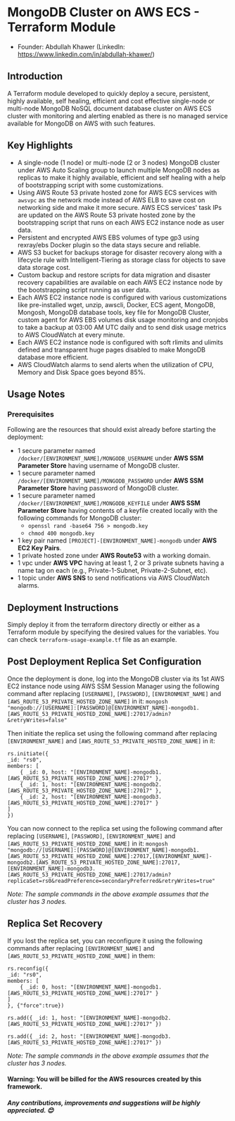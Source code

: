 # MongoDB Cluster on AWS ECS - Terraform Module

- Founder: Abdullah Khawer (LinkedIn: https://www.linkedin.com/in/abdullah-khawer/)

## Introduction

A Terraform module developed to quickly deploy a secure, persistent, highly available, self healing, efficient and cost effective single-node or multi-node MongoDB NoSQL document database cluster on AWS ECS cluster with monitoring and alerting enabled as there is no managed service available for MongoDB on AWS with such features.

## Key Highlights

- A single-node (1 node) or multi-node (2 or 3 nodes) MongoDB cluster under AWS Auto Scaling group to launch multiple MongoDB nodes as replicas to make it highly available, efficient and self healing with a help of bootstrapping script with some customizations.
- Using AWS Route 53 private hosted zone for AWS ECS services with `awsvpc` as the network mode instead of AWS ELB to save cost on networking side and make it more secure. AWS ECS services' task IPs are updated on the AWS Route 53 private hosted zone by the bootstrapping script that runs on each AWS EC2 instance node as user data.
- Persistent and encrypted AWS EBS volumes of type gp3 using rexray/ebs Docker plugin so the data stays secure and reliable.
- AWS S3 bucket for backups storage for disaster recovery along with a lifecycle rule with Intelligent-Tiering as storage class for objects to save data storage cost.
- Custom backup and restore scripts for data migration and disaster recovery capabilities are available on each AWS EC2 instance node by the bootstrapping script running as user data.
- Each AWS EC2 instance node is configured with various customizations like pre-installed wget, unzip, awscli, Docker, ECS agent, MongoDB, Mongosh, MongoDB database tools, key file for MongoDB Cluster, custom agent for AWS EBS volumes disk usage monitoring and cronjobs to take a backup at 03:00 AM UTC daily and to send disk usage metrics to AWS CloudWatch at every minute.
- Each AWS EC2 instance node is configured with soft rlimits and ulimits defined and transparent huge pages disabled to make MongoDB database more efficient.
- AWS CloudWatch alarms to send alerts when the utilization of CPU, Memory and Disk Space goes beyond 85%.

## Usage Notes

### Prerequisites

Following are the resources that should exist already before starting the deployment:

- 1 secure parameter named `/docker/[ENVIRONMENT_NAME]/MONGODB_USERNAME` under **AWS SSM Parameter Store** having username of MongoDB cluster.
- 1 secure parameter named `/docker/[ENVIRONMENT_NAME]/MONGODB_PASSWORD` under **AWS SSM Parameter Store** having password of MongoDB cluster.
- 1 secure parameter named `/docker/[ENVIRONMENT_NAME]/MONGODB_KEYFILE` under **AWS SSM Parameter Store** having contents of a keyfile created locally with the following commands for MongoDB cluster:
    - `openssl rand -base64 756 > mongodb.key`
    - `chmod 400 mongodb.key`
- 1 key pair named `[PROJECT]-[ENVIRONMENT_NAME]-mongodb` under **AWS EC2 Key Pairs**.
- 1 private hosted zone under **AWS Route53** with a working domain.
- 1 vpc under **AWS VPC** having at least 1, 2 or 3 private subnets having a name tag on each (e.g., Private-1-Subnet, Private-2-Subnet, etc).
- 1 topic under **AWS SNS** to send notifications via AWS CloudWatch alarms.

## Deployment Instructions

Simply deploy it from the terraform directory directly or either as a Terraform module by specifying the desired values for the variables. You can check `terraform-usage-example.tf` file as an example.

## Post Deployment Replica Set Configuration

Once the deployment is done, log into the MongoDB cluster via its 1st AWS EC2 instance node using AWS SSM Session Manager using the following command after replacing `[USERNAME]`, `[PASSWORD]`, `[ENVIRONMENT_NAME]` and `[AWS_ROUTE_53_PRIVATE_HOSTED_ZONE_NAME]` in it: `mongosh "mongodb://[USERNAME]:[PASSWORD]@[ENVIRONMENT_NAME]-mongodb1.[AWS_ROUTE_53_PRIVATE_HOSTED_ZONE_NAME]:27017/admin?&retryWrites=false"`

Then initiate the replica set using the following command after replacing `[ENVIRONMENT_NAME]` and `[AWS_ROUTE_53_PRIVATE_HOSTED_ZONE_NAME]` in it:

```
rs.initiate({
_id: "rs0",
members: [
    { _id: 0, host: "[ENVIRONMENT_NAME]-mongodb1.[AWS_ROUTE_53_PRIVATE_HOSTED_ZONE_NAME]:27017" },
    { _id: 1, host: "[ENVIRONMENT_NAME]-mongodb2.[AWS_ROUTE_53_PRIVATE_HOSTED_ZONE_NAME]:27017" },
    { _id: 2, host: "[ENVIRONMENT_NAME]-mongodb3.[AWS_ROUTE_53_PRIVATE_HOSTED_ZONE_NAME]:27017" }
]
})
```

You can now connect to the replica set using the following command after replacing `[USERNAME]`, `[PASSWORD]`, `[ENVIRONMENT_NAME]` and `[AWS_ROUTE_53_PRIVATE_HOSTED_ZONE_NAME]` in it: `mongosh "mongodb://[USERNAME]:[PASSWORD]@[ENVIRONMENT_NAME]-mongodb1.[AWS_ROUTE_53_PRIVATE_HOSTED_ZONE_NAME]:27017,[ENVIRONMENT_NAME]-mongodb2.[AWS_ROUTE_53_PRIVATE_HOSTED_ZONE_NAME]:27017,[ENVIRONMENT_NAME]-mongodb3.[AWS_ROUTE_53_PRIVATE_HOSTED_ZONE_NAME]:27017/admin?replicaSet=rs0&readPreference=secondaryPreferred&retryWrites=true"`

*Note: The sample commands in the above example assumes that the cluster has 3 nodes.*

## Replica Set Recovery

If you lost the replica set, you can reconfigure it using the following commands after replacing `[ENVIRONMENT_NAME]` and `[AWS_ROUTE_53_PRIVATE_HOSTED_ZONE_NAME]` in them:

```
rs.reconfig({
_id: "rs0",
members: [
    { _id: 0, host: "[ENVIRONMENT_NAME]-mongodb1.[AWS_ROUTE_53_PRIVATE_HOSTED_ZONE_NAME]:27017" }
]
}, {"force":true})

rs.add({ _id: 1, host: "[ENVIRONMENT_NAME]-mongodb2.[AWS_ROUTE_53_PRIVATE_HOSTED_ZONE_NAME]:27017" })

rs.add({ _id: 2, host: "[ENVIRONMENT_NAME]-mongodb3.[AWS_ROUTE_53_PRIVATE_HOSTED_ZONE_NAME]:27017" })
```

*Note: The sample commands in the above example assumes that the cluster has 3 nodes.*

#### Warning: You will be billed for the AWS resources created by this framework.

##### Any contributions, improvements and suggestions will be highly appreciated. 😊
